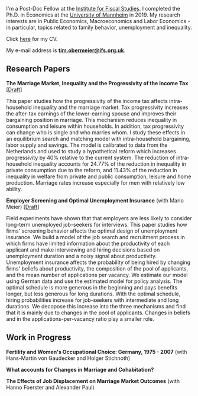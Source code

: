 I'm a Post-Doc Fellow at the [Institute for Fiscal Studies](https://www.ifs.org.uk/). I completed the Ph.D. in Economics at the [University of Mannheim](https://www.vwl.uni-mannheim.de/en/) in 2019. My research interests are in Public Economics, Macroeconomics and Labor Economics - in particular, topics related to family behavior, unemployment and inequality.

Click [here](https://drive.google.com/open?id=1gXTh2PX1OS1Zb7RrJopb9-L04hUD6mT3) for my CV.

My e-mail address is **tim.obermeier@ifs.org.uk**.

## Research Papers

**The Marriage Market, Inequality and the Progressivity of the Income Tax**
[[Draft](https://www.crctr224.de/en/research-output/discussion-papers/discussion-paper-archive/2019/the-marriage-market-inequality-and-the-progressivity-of-the-income-tax-tim-obermeier)]

This paper studies how the progressivity of the income tax affects intra-household inequality and the marriage market. Tax progressivity increases the after-tax earnings of the lower-earning spouse and improves their bargaining position in marriage. This mechanism reduces inequality in consumption and leisure within households. In addition, tax progressivity can change who is single and who marries whom. I study these effects in an equilibrium search and matching model with intra-household bargaining, labor supply and savings. The model is calibrated to data from the Netherlands and used to study a hypothetical reform which increases progressivity by 40% relative to the current system. The reduction of intra-household inequality accounts for 24.77% of the reduction in inequality in private consumption due to the reform, and 11.43% of the reduction in inequality in welfare from private and public consumption, leisure and home production. Marriage rates increase especially for men with relatively low ability.

**Employer Screening and Optimal Unemployment Insurance** (with Mario Meier)
[[Draft](https://drive.google.com/open?id=1tAGvMMD41NnBfn5gcK0CyfQrfQYDxN-5)]

Field experiments have shown that that employers are less likely to consider long-term unemployed job-seekers for interviews. This paper studies how firms' screening behavior affects the optimal design of unemployment insurance. We build a model of the job search and recruitment process in which firms have limited information about the productivity of each applicant and make interviewing and hiring decisions based on unemployment duration and a noisy signal about productivity. Unemployment insurance affects the probability of being hired by changing firms' beliefs about productivity, the composition of the pool of applicants, and the mean number of applications per vacancy. We estimate our model using German data and use the estimated model for policy analysis. The optimal schedule is more generous in the beginning and pays benefits longer, but less generous for long durations. With the optimal schedule, hiring probabilities increase for job-seekers with intermediate and long durations. We decopose this increase into the three mechanisms and find that it is mainly due to changes in the pool of applicants. Changes in beliefs and in the applications-per-vacancy ratio play a smaller role.

## Work in Progress

**Fertility and Women's Occupational Choice: Germany, 1975 - 2007** (with Hans-Martin von Gaudecker and Holger Stichnoth)

**What accounts for Changes in Marriage and Cohabitation?**

**The Effects of Job Displacement on Marriage Market Outcomes** (with Hanno Foerster and Alexander Paul)
